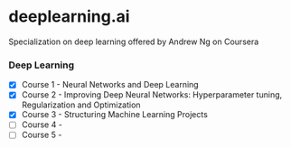 # deeplearning.ai
Specialization on deep learning offered by Andrew Ng on Coursera


### Deep Learning 

- [x] Course 1 - Neural Networks and Deep Learning
- [x] Course 2 - Improving Deep Neural Networks: Hyperparameter tuning, Regularization and Optimization
- [x] Course 3 - Structuring Machine Learning Projects
- [ ] Course 4 - 
- [ ] Course 5 - 
